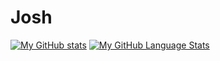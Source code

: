 # Josh

[![My GitHub stats](https://github-readme-stats.vercel.app/api?username=ignJosh&theme=dark)](https://github.com/anuraghazra/github-readme-stats)
[![My GitHub Language Stats](https://github-readme-stats.vercel.app/api/top-langs/?username=ignJosh&langs_count=5&theme=dark)]()

